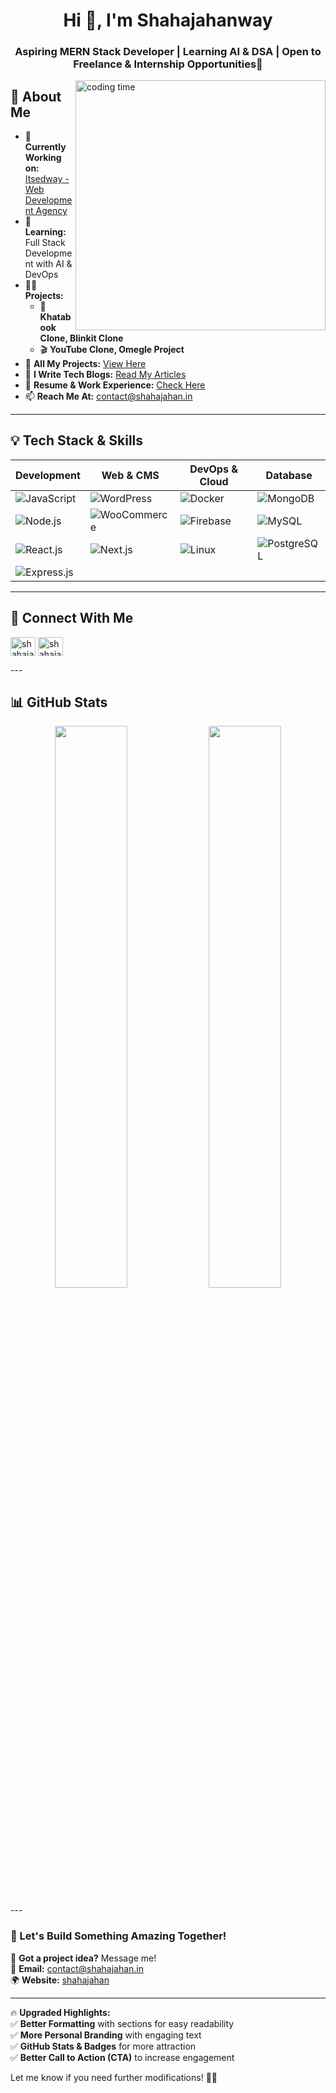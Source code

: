
<h1 align="center">Hi 👋, I'm Shahajahanway</h1>
<h3 align="center">Aspiring MERN Stack Developer | Learning AI & DSA | Open to Freelance & Internship Opportunities🚀</h3>

<img align="right" width="400" src="https://cdn.dribbble.com/users/1162077/screenshots/3848914/programmer.gif" alt="coding time">

## 🚀 About Me  
- 🔭 **Currently Working on:** [Itsedway - Web Development Agency](https://www.itsedway.com)  
- 🌱 **Learning:** Full Stack Development with AI & DevOps  
- 👨‍💻 **Projects:**  
  - 🚀 **Khatabook Clone, Blinkit Clone**  
  - 🎬 **YouTube Clone, Omegle Project**  
- 📌 **All My Projects:** [View Here](http://itsedway.com/Project)  
- 📝 **I Write Tech Blogs:** [Read My Articles](http://blog.itsedway.com)  
- 📄 **Resume & Work Experience:** [Check Here](http://itsedway.com/resume)  
- 📫 **Reach Me At:** contact@shahajahan.in

---

## 💡 Tech Stack & Skills  

| **Development** | **Web & CMS** | **DevOps & Cloud** | **Database** |
|---------------|---------------|------------------|------------|
| ![JavaScript](https://img.shields.io/badge/JavaScript-F7DF1E?style=for-the-badge&logo=javascript&logoColor=black) | ![WordPress](https://img.shields.io/badge/WordPress-21759B?style=for-the-badge&logo=wordpress&logoColor=white) | ![Docker](https://img.shields.io/badge/Docker-2496ED?style=for-the-badge&logo=docker&logoColor=white) | ![MongoDB](https://img.shields.io/badge/MongoDB-4EA94B?style=for-the-badge&logo=mongodb&logoColor=white) |
| ![Node.js](https://img.shields.io/badge/Node.js-339933?style=for-the-badge&logo=nodedotjs&logoColor=white) | ![WooCommerce](https://img.shields.io/badge/WooCommerce-96588A?style=for-the-badge&logo=woocommerce&logoColor=white) | ![Firebase](https://img.shields.io/badge/Firebase-FFCA28?style=for-the-badge&logo=firebase&logoColor=black) | ![MySQL](https://img.shields.io/badge/MySQL-4479A1?style=for-the-badge&logo=mysql&logoColor=white) |
| ![React.js](https://img.shields.io/badge/React.js-61DAFB?style=for-the-badge&logo=react&logoColor=black) | ![Next.js](https://img.shields.io/badge/Next.js-000000?style=for-the-badge&logo=nextdotjs&logoColor=white) | ![Linux](https://img.shields.io/badge/Linux-FCC624?style=for-the-badge&logo=linux&logoColor=black) | ![PostgreSQL](https://img.shields.io/badge/PostgreSQL-336791?style=for-the-badge&logo=postgresql&logoColor=white) |
| ![Express.js](https://img.shields.io/badge/Express.js-000000?style=for-the-badge&logo=express&logoColor=white) |  |  |  |

---

## 🔗 Connect With Me  
<p align="left">
<a href="https://linkedin.com/in/shahajahanway" target="blank"><img align="center" src="https://raw.githubusercontent.com/rahuldkjain/github-profile-readme-generator/master/src/images/icons/Social/linked-in-alt.svg" alt="shahajahanway" height="30" width="40" /></a>
<a href="https://instagram.com/shahajahansheikhs" target="blank"><img align="center" src="https://raw.githubusercontent.com/rahuldkjain/github-profile-readme-generator/master/src/images/icons/Social/instagram.svg" alt="shahajahansheikhs" height="30" width="40" /></a>
</p>
---

## 📊 GitHub Stats  
<p align="center">
  <img width="48%" src="https://github-readme-stats.vercel.app/api?username=shahajahanway&show_icons=true&theme=tokyonight&title_color=8A2BE2&text_color=8A2BE2&icon_color=8A2BE2&bg_color=0D1117" />
  <img width="48%" src="https://github-readme-streak-stats.herokuapp.com/?user=shahajahanway&theme=tokyonight&border=8A2BE2&background=0D1117&stroke=8A2BE2" />
</p>
---

### 🚀 Let's Build Something Amazing Together!  
💬 **Got a project idea?** Message me!  
📧 **Email:** contact@shahajahan.in  
🌍 **Website:** [shahajahan](https://www.shahajahan.in)  

---

🔥 **Upgraded Highlights:**  
✅ **Better Formatting** with sections for easy readability  
✅ **More Personal Branding** with engaging text  
✅ **GitHub Stats & Badges** for more attraction  
✅ **Better Call to Action (CTA)** to increase engagement  

Let me know if you need further modifications! 🚀🔥
